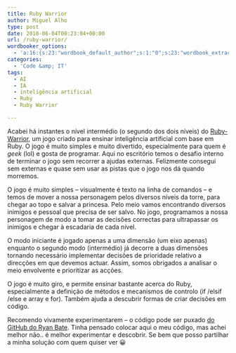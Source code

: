 ```yaml
---
title: Ruby Warrior
author: Miguel Alho
type: post
date: 2010-06-04T00:23:04+00:00
url: /ruby-warrior/
wordbooker_options:
  - 'a:16:{s:23:"wordbook_default_author";s:1:"0";s:23:"wordbook_extract_length";s:3:"256";s:25:"wordbooker_like_share_too";s:2:"on";s:25:"wordbook_fbshare_location";s:3:"top";s:24:"wordbook_fblike_location";s:3:"top";s:22:"wordbook_fblike_action";s:9:"recommend";s:27:"wordbook_fblike_colorscheme";s:4:"dark";s:20:"wordbook_fblike_font";s:5:"arial";s:22:"wordbook_fblike_button";s:12:"button_count";s:21:"wordbook_fblike_faces";s:5:"false";s:18:"wordbook_attribute";s:31:"Posted a new post on their blog";s:29:"wordbook_republish_time_frame";s:2:"10";s:29:"wordbooker_status_update_text";s:35:": New blog post :  %title% - %link%";s:19:"wordbook_actionlink";s:3:"300";s:18:"wordbook_page_post";s:4:"-100";s:18:"wordbook_orandpage";s:1:"2";}'
categories:
  - 'Code &amp; IT'
tags:
  - AI
  - IA
  - inteligência artificial
  - Ruby
  - Ruby Warrior

---
```

Acabei há instantes o nível intermédio (o segundo dos dois níveis) do <a href="http://github.com/ryanb/ruby-warrior" target="_blank">Ruby-Warrior</a>, um jogo criado para ensinar inteligência artificial com base em Ruby. O jogo é muito simples e muito divertido, especialmente para quem é _geek_ (lol) e gosta de programar. Aqui no escritório temos o desafio interno de terminar o jogo sem recorrer a ajudas externas. Felizmente consegui sem externas e quase sem usar as pistas que o jogo nos dá quando morremos.

O jogo é muito simples &#8211; visualmente é texto na linha de comandos &#8211; e temos de mover a nossa personagem pelos diversos níveis da torre, para chegar ao topo e salvar a princesa. Pelo meio vamos encontrando diversos inimigos e pessoal que precisa de ser salvo. No jogo, programamos a nossa personagem de modo a tomar as decisões correctas para ultrapassar os inimigos e chegar à escadaria de cada nível.

O modo iniciante é jogado apenas a uma dimensão (um eixo apenas) enquanto o segundo modo (intermédio) já decorre a duas dimensões tornando necessário implementar decisões de prioridade relativo a direcções em que devemos actuar. Assim, somos obrigados a analisar o meio envolvente e prioritizar as acções. 

O jogo é muito giro, e permite ensinar bastante acerca do Ruby, especialmente a definição de métodos e mecanismos de controlo (if /elsif /else e array e for). Também ajuda a descubrir formas de criar decisões em código.

Recomendo vivamente experimentarem &#8211; o código pode ser puxado <a href="http://github.com/ryanb/ruby-warrior" target="_blank">do GitHub do Ryan Bate</a>. Tinha pensado colocar aqui o meu código, mas achei melhor não.. é melhor experimentar e descobrir. Se bem que posso partilhar a minha solução com quem quiser ver 😀